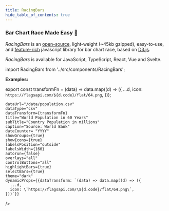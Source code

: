 ```yaml
---
title: RacingBars
hide_table_of_contents: true
---
```


<head>
  <title>RacingBars</title>
  <meta property="og:title" content="RacingBars">
  <meta name="twitter:title" content="RacingBars">
</head>

### **Bar Chart Race Made Easy 🎉**

_RacingBars_ is an [open-source](https://github.com/hatemhosny/racing-bars), light-weight (~45kb gzipped), easy-to-use, and [feature-rich](./features.md) javascript library for bar chart race, based on <a href="https://d3js.org" target="_blank" className="external">D3.js</a>.

_RacingBars_ is available for JavaScript, TypeScript, React, Vue and Svelte.

import RacingBars from '../src/components/RacingBars';

**Examples:**

<div className="gallery">
  <RacingBars
    dataUrl="/data/brands.json"
  />
</div>

<p style={{height: 30}}> </p>

export const transformFn = (data) => data.map((d) => ({
...d,
icon: `https://flagsapi.com/${d.code}/flat/64.png`,
}));

<div className="gallery">
  <RacingBars
    style={{width: 800, height: 450}}

    dataUrl="/data/population.csv"
    dataType="csv"
    dataTransform={transformFn}
    title="World Population in 60 Years"
    subTitle="Country Population in millions"
    caption="Source: World Bank"
    dateCounter= "YYYY"
    showGroups={true}
    showIcons={true}
    labelsPosition="outside"
    labelsWidth={160}
    autorun={false}
    overlays="all"
    controlButtons="all"
    highlightBars={true}
    selectBars={true}
    theme="dark"
    dynamicProps={{dataTransform: `(data) => data.map((d) => ({
      ...d,
      icon: \`https://flagsapi.com/\${d.code}/flat/64.png\`,
    }))`}}

/>

</div>
